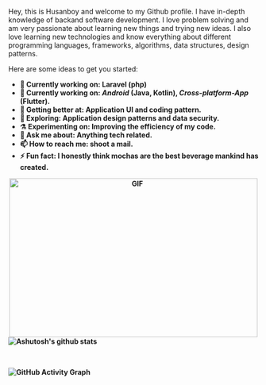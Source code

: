 Hey, this is Husanboy and welcome to my Github profile. I have in-depth knowledge of backand software development. I love problem solving and am very passionate about learning new things and trying new ideas. I also love learning new technologies and know everything about different programming languages, frameworks, algorithms, data structures, design patterns.


Here are some ideas to get you started:
<ul>
	<li>
     <b>🔭 Currently working on: Laravel (php)
   </li>
<li>
     <b>🔭 Currently working on:</b>  <b><i>Android</i></b> (Java, Kotlin), <b><i>Cross-platform-App</b></i> (Flutter).
   </li>
  <li>
     <b>🌱 Getting better at:  </b>  Application UI and coding pattern.
   </li>
  <li>
     <b>🤔 Exploring: </b> Application design patterns and data security.
   </li>
   <li>
      <b>⚗️ Experimenting on: </b> Improving the efficiency of my code.
   </li>
   <li>
     <b>💬 Ask me about: </b> Anything tech related.
   </li>
 
   <li>
     <b>📫 How to reach me: </b> shoot a mail.
   </li>
   
   <li>
     <b>⚡ Fun fact:  </b> I honestly think mochas are the best beverage mankind has created.
   </li>
</ul>

<!-- 
![GitHub followers](https://img.shields.io/github/followers/fifa420111?logo=GitHub&style=for-the-badge) -->
<p align="center">
<img align="center" alt="GIF" src="https://github.com/abhisheknaiidu/abhisheknaiidu/blob/master/code.gif?raw=true" width="500" height="320" />
<a href="https://github.com/fifa420111">
 <img align="left" src="https://github-readme-stats.vercel.app/api?username=fifa420111&show_icons=true&theme=gotham&line_height=27" alt="Ashutosh's github stats"/> 
</a>
</p>

<br/>
<!-- <p align="center">## Languages & Frameworks :wrench:</p>
<p align="center">
	<img height="50" src="https://raw.githubusercontent.com/github/explore/80688e429a7d4ef2fca1e82350fe8e3517d3494d/topics/laravel/laravel.png">
	<img height="50" src="https://raw.githubusercontent.com/github/explore/80688e429a7d4ef2fca1e82350fe8e3517d3494d/topics/php/php.png">
	<img height="50" src="https://raw.githubusercontent.com/github/explore/80688e429a7d4ef2fca1e82350fe8e3517d3494d/topics/mysql/mysql.png">
	<img height="50" src="https://raw.githubusercontent.com/github/explore/80688e429a7d4ef2fca1e82350fe8e3517d3494d/topics/java/java.png">
	<img height="50" src="https://raw.githubusercontent.com/github/explore/80688e429a7d4ef2fca1e82350fe8e3517d3494d/topics/flutter/flutter.png">
    <img height="50" src="https://raw.githubusercontent.com/github/explore/80688e429a7d4ef2fca1e82350fe8e3517d3494d/topics/dart/dart.png">
    <img height="50" src="https://raw.githubusercontent.com/github/explore/80688e429a7d4ef2fca1e82350fe8e3517d3494d/topics/firebase/firebase.png">
    <img height="50" src="https://raw.githubusercontent.com/github/explore/80688e429a7d4ef2fca1e82350fe8e3517d3494d/topics/android/android.png">
    <img height="50" src="https://raw.githubusercontent.com/github/explore/80688e429a7d4ef2fca1e82350fe8e3517d3494d/topics/nodejs/nodejs.png">
    <img height="50" src="https://raw.githubusercontent.com/github/explore/80688e429a7d4ef2fca1e82350fe8e3517d3494d/topics/javascript/javascript.png">
</p> -->

<br/>

![GitHub Activity Graph](https://activity-graph.herokuapp.com/graph?username=fifa420111)

<!-- [![Top Langs](https://github-readme-stats.vercel.app/api/top-langs/?username=Temur5319436)](https://github.com/anuraghazra/github-readme-stats) --> 

<!-- ![GitHub stats](https://github-readme-stats.vercel.app/api?username=Temur5319436&show_icons=true&count_private=true)   -->

<!-- ![GitHub Activity Graph](https://activity-graph.herokuapp.com/graph?username=fifa420111)   -->

<!-- ![Profile views](https://gpvc.arturio.dev/fifa420111)   -->


<!-- ## Let's Connect :coffee: -->
<!-- <p align="center">
	<a href="https://github.com/Soumyadeep21"><img height=50 src="./images/github.png" alt="GitHub"/></a>
	<a href="https://www.linkedin.com/in/soumyadeep-sinha-80362416b/"><img height=50 src="./images/linkedin.png" alt="LinkedIn"/></a>
	<a href="https://instagram.com/s.o.u.m.y.a.d.e.e.p/"><img height=50 src="./images/instagram.png" alt="instagram"/></a>
	<a href="https://twitter.com/IISoumyadeepII"><img height=50 src="./images/twitter.png" alt="Twitter"/></a>
    <a href="https://discordapp.com/users/299846223609987072/"><img height=50 src="./images/discord.png" alt="Discord"/></a>
   
</p>

<br/> -->
